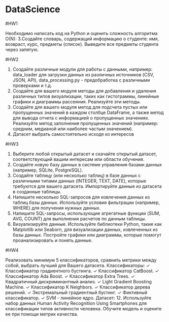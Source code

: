 # DataScience 

#HW1

Необходимо написать код на Python и оценить сложность алгоритма O(N):
3.Создайте словарь, содержащий информацию о студенте: имя, возвраст, курс, предметы (список). Выведите все предметы студента через запятую.

#HW2

1. Создайте различные модули для работы с данными, например: data_loader для загрузки данных из различных источников (CSV, JSON, API), data_processing.py - предобработка с различными проверками и т.д.
2. Создайте для вашего модуля методы для добавления и удаления различных типов визуализации, таких как гистограммы, линейные графики и диаграммы рассеяния. Реализуйте эти методы. 
3. Создайте для вашего модуля метод для подсчета пустых или пропущенных значений в каждом столбце DataFrame, а также метод для вывода отчета с информацией о пропущенных значениях. Реализуйте метод заполнения пропущенных значений (например: средним, медианой или наиболее частым значением).
4. Датасет выбрать самостоятельно исходя из интересов

#HW3

1. Выберите любой открытый датасет и скачайте открытый датасет, соответствующий вашим интересам или области обучения. 
2. Создайте новую базу данных в системе управления базами данных (например, SQLite, PostgreSQL). 
3. Создайте таблицу (или несколько таблиц) в базе данных с различными типами данных (INTEGER, TEXT, DATE), которые требуются для вашего датасета. Импортируйте данные из датасета в созданные таблицы. 
4. Напишите несколько SQL-запросов для извлечения данных из таблиц базы данных. Используйте условия фильтрации (например, WHERE) для получения нужных данных. 
5. Напишите SQL-запросы, использующие агрегатные функции (SUM, AVG, COUNT) для выполнения расчетов по данным таблицы.
6. Визуализируйте данные. Используйте библиотеки Python, такие как Matplotlib или Seaborn, для визуализации данных, извлеченных из базы данных. Постройте графики или диаграммы, которые помогут проанализировать и понять данные.


#HW4

Реализовать минимум 5 классификаторов, сравнить метрики между собой, выбрать лучший для Вашего датасета.
Классификаторы: ✓ Классификатор градиентного бустинга. ✓ Классификатор CatBoost. ✓ Классификатор Ada Boost. ✓ Классификатор Extra Trees. ✓ Квадратичный дискриминантный анализ. ✓ Light Gradient Boosting Machine. ✓ Классификатор K Neighbors.
✓ Классификатор дерева решений. ✓ Экстремальный градиентный бустинг. ✓ Фиктивный классификатор.
✓ SVM - линейное ядро.
Датасет: 12. Используйте набор данных Human Activity Recognition Using Smartphones для классификации типов активности человека. Обучите модель и оцените ее при помощи метрик качества.
